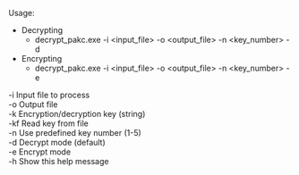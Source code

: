 Usage:   
- Decrypting 
  - decrypt_pakc.exe -i <input_file> -o <output_file> -n <key_number> -d
- Encrypting
  - decrypt_pakc.exe -i <input_file> -o <output_file> -n <key_number> -e

-i <file>    Input file to process   
-o <file>    Output file   
-k <key>     Encryption/decryption key (string)   
-kf <file>   Read key from file   
-n <num>     Use predefined key number (1-5)   
-d           Decrypt mode (default)   
-e           Encrypt mode   
-h           Show this help message   
